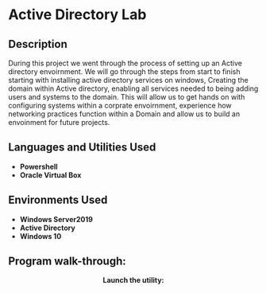 <h1>Active Directory Lab</h1>

 

<h2>Description</h2>
During this project we went through the process of setting up an Active directory envoirnment. We will go through the steps from start to finish starting with installing active directory services on windows, Creating the domain within Active directory, enabling all services needed to being adding users and systems to the domain. This will allow us to get hands on with configuring systems within a corprate envoirnment, experience how networking practices function within a Domain and allow us to build an envoinment for future projects. 
<br />


<h2>Languages and Utilities Used</h2>

- <b>Powershell</b> 
- <b>Oracle Virtual Box</b>

<h2>Environments Used </h2>

- <b> Windows Server2019</b>
- <b> Active Directory <b>
- <b> Windows 10 <b>

<h2>Program walk-through:</h2>

<p align="center">
Launch the utility: <br/>
<img src=""/>


<!--
 ```diff
- text in red
+ text in green
! text in orange
# text in gray
@@ text in purple (and bold)@@
```
--!>
